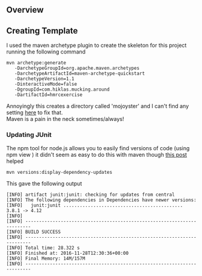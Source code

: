 ## Overview


## Creating Template

I used the maven archetype plugin to create the skeleton for this project running the following command

```
mvn archetype:generate 
   -DarchetypeGroupId=org.apache.maven.archetypes 
   -DarchetypeArtifactId=maven-archetype-quickstart 
   -DarchetypeVersion=1.1 
   -DinteractiveMode=false 
   -DgroupId=com.hiklas.mucking.around 
   -DartifactId=hmrcexercise
```

Annoyingly this creates a directory called 'mojoyster' and I can't find any 
setting [here](https://maven.apache.org/archetype/maven-archetype-plugin/generate-mojo.html) to fix that.  
Maven is a pain in the neck sometimes/always!

### Updating JUnit 

The npm tool for node.js allows you to easily find versions of code (using npm view <package>) it didn't seem as easy to do this with maven 
though [this post](http://stackoverflow.com/questions/2687220/maven-check-for-updated-dependencies-in-repository) helped

```
mvn versions:display-dependency-updates
```

This gave the following output

```
[INFO] artifact junit:junit: checking for updates from central
[INFO] The following dependencies in Dependencies have newer versions:
[INFO]   junit:junit ............................................ 3.8.1 -> 4.12
[INFO] 
[INFO] ------------------------------------------------------------------------
[INFO] BUILD SUCCESS
[INFO] ------------------------------------------------------------------------
[INFO] Total time: 28.322 s
[INFO] Finished at: 2016-11-28T12:30:36+00:00
[INFO] Final Memory: 14M/157M
[INFO] ------------------------------------------------------------------------
```

